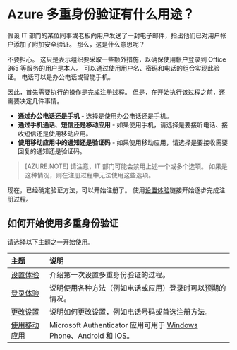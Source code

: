 <properties
    pageTitle="多重身份验证入门 | Azure"
    description="本页面将会帮助最终用户开始使用 Azure 多重身份验证。"
    services="multi-factor-authentication"
    documentationcenter=""
    author="kgremban"
    manager="femila"
    editor="curtland" />
<tags
    ms.assetid="e02cc045-2ac0-41ff-b07f-e9255e320383"
    ms.service="multi-factor-authentication"
    ms.workload="identity"
    ms.tgt_pltfrm="na"
    ms.devlang="na"
    ms.topic="article"
    ms.date="03/15/2017"
    wacn.date="05/15/2017"
    ms.author="kgremban"
    ms.custom="end-user"
    ms.translationtype="Human Translation"
    ms.sourcegitcommit="457fc748a9a2d66d7a2906b988e127b09ee11e18"
    ms.openlocfilehash="220dc43d8a4a70057ee4839a80c1e51173bcf756"
    ms.contentlocale="zh-cn"
    ms.lasthandoff="05/05/2017" />

# <a name="what-does-azure-multi-factor-authentication-mean-for-me"></a>Azure 多重身份验证有什么用途？
假设 IT 部门的某位同事或老板向用户发送了一封电子邮件，指出他们已对用户帐户添加了附加安全验证。  那么，这是什么意思呢？

不要担心。  这只是表示组织要采取一些额外措施，以确保使用帐户登录到 Office 365 等服务的用户是本人。  可以通过使用用户名、密码和电话的组合实现此验证。  电话可以是办公电话或智能手机。

因此，首先需要执行的操作是完成注册过程。  但是，在开始执行该过程之前，还需要决定几件事情。

- **通过办公电话还是手机** - 选择是使用办公电话还是手机。
- **通过手机通话、短信还是移动应用** - 如果使用手机，请选择是要接听电话、接收短信还是使用移动应用。
- **使用移动应用中的通知还是验证码** - 如果使用移动应用，请选择是要接收需要回复的通知还是验证码。

> [AZURE.NOTE]
> 请注意，IT 部门可能会禁用上述一个或多个选项。  如果是这种情况，则在注册过程中无法使用这些选项。  

现在，已经确定验证方法，可以开始注册了。  使用[设置体验](/documentation/articles/multi-factor-authentication-end-user-first-time/)链接开始逐步完成注册过程。

## <a name="how-to-get-going-with-multi-factor-authentication"></a>如何开始使用多重身份验证
请选择以下主题之一开始使用。

| 主题 | 说明 |
|:--- |:--- |
| [设置体验](/documentation/articles/multi-factor-authentication-end-user-first-time/) |介绍第一次设置多重身份验证的过程。 |
| [登录体验](/documentation/articles/multi-factor-authentication-end-user-signin/) |说明使用各种方法（例如电话或应用）登录时可以预期的情况。 |
| [更改设置](/documentation/articles/multi-factor-authentication-end-user-manage-settings/) |说明如何更改设置，例如电话号码或首选注册方法。 |
| [使用移动应用](/documentation/articles/microsoft-authenticator-app-how-to/) |Microsoft Authenticator 应用可用于 [Windows Phone](http://go.microsoft.com/fwlink/?Linkid=825071)、[Android](http://go.microsoft.com/fwlink/?Linkid=825072) 和 [IOS](http://go.microsoft.com/fwlink/?Linkid=825073)。 |

<!--Update_Description: wording update-->